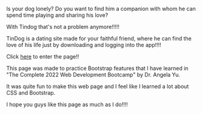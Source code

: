 Is your dog lonely? 
Do you want to find him a companion with whom he can spend time playing and sharing his love?

With Tindog that's not a problem anymore!!!!!

TinDog is a dating site made for your faithful friend, where he can find the love of his life just by downloading and logging into the app!!!!

Click [here](https://sheldonyoungo.github.io/TindDog/) to enter the page!!

This page was made to practice Bootstrap features that I have learned in "The Complete 2022 Web Development Bootcamp" by Dr. Angela Yu.

It was quite fun to make this web page and I feel like I learned a lot about CSS and Bootstrap.

I hope you guys like this page as much as I do!!!!


